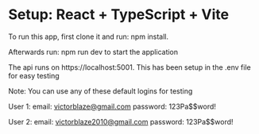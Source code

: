 # Setup: React + TypeScript + Vite

To run this app, first clone it and run: npm install. 

Afterwards run: npm run dev to start the application

The api runs on https://localhost:5001. This has been setup in the .env file for easy testing

Note: You can use any of these default logins for testing

User 1: email: victorblaze@gmail.com password: 123Pa$$word!

User 2: email: victorblaze2010@gmail.com password: 123Pa$$word!
